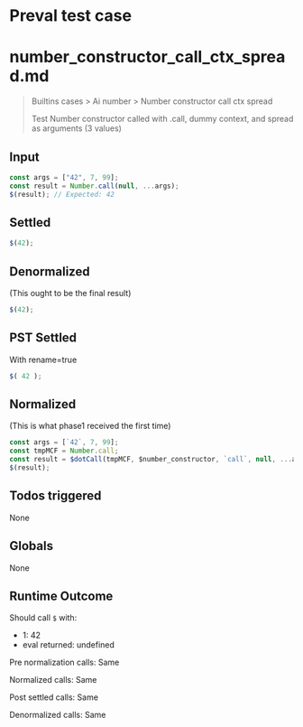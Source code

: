 # Preval test case

# number_constructor_call_ctx_spread.md

> Builtins cases > Ai number > Number constructor call ctx spread
>
> Test Number constructor called with .call, dummy context, and spread as arguments (3 values)

## Input

`````js filename=intro
const args = ["42", 7, 99];
const result = Number.call(null, ...args);
$(result); // Expected: 42
`````


## Settled


`````js filename=intro
$(42);
`````


## Denormalized
(This ought to be the final result)

`````js filename=intro
$(42);
`````


## PST Settled
With rename=true

`````js filename=intro
$( 42 );
`````


## Normalized
(This is what phase1 received the first time)

`````js filename=intro
const args = [`42`, 7, 99];
const tmpMCF = Number.call;
const result = $dotCall(tmpMCF, $number_constructor, `call`, null, ...args);
$(result);
`````


## Todos triggered


None


## Globals


None


## Runtime Outcome


Should call `$` with:
 - 1: 42
 - eval returned: undefined

Pre normalization calls: Same

Normalized calls: Same

Post settled calls: Same

Denormalized calls: Same
